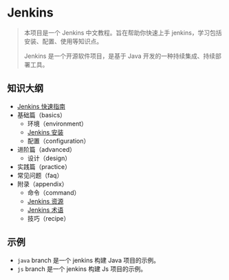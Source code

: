 # Jenkins

> 本项目是一个 Jenkins 中文教程。旨在帮助你快速上手 jenkins，学习包括安装、配置、使用等知识点。
>
> Jenkins 是一个开源软件项目，是基于 Java 开发的一种持续集成、持续部署工具。

## 知识大纲

* [Jenkins 快速指南](docs/jenkins-quickstart.md)
* 基础篇（basics）
  * 环境（environment）
  * [Jenkins 安装](docs/basics/jenkins-installation.md)
  * 配置（configuration）
* 进阶篇（advanced）
  * 设计（design）
* 实践篇（practice）
* 常见问题（faq）
* 附录（appendix）
  * 命令（command）
  * [Jenkins 资源](docs/appendix/jenkins-resource.md)
  * [Jenkins 术语](docs/appendix/jenkins-glossary.md)
  * 技巧（recipe）

## 示例

* `java` branch 是一个 jenkins 构建 Java 项目的示例。
* `js` branch 是一个 jenkins 构建 Js 项目的示例。
